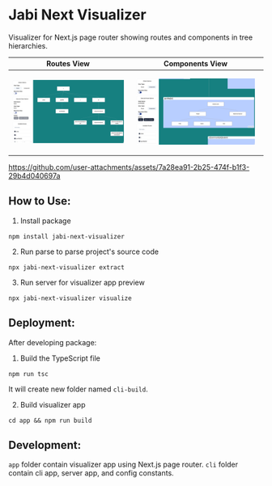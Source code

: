 # Jabi Next Visualizer

Visualizer for Next.js page router showing routes and components in tree hierarchies.

<table>
  <thead>
    <tr>
      <th>Routes View</th>
      <th>Components View</th>
    </tr>
  </thead>
  <tbody>
    <tr>
      <td>
        <p align="center">
          <img src="images/thumbnail-route.png" alt="Routes View" />
        </p>  
      </td>
      <td>
        <p align="center">
          <img src="images/thumbnail-component.png" style="width: 92%;" alt="Components View" />
        </p>  
      </td>
    </tr>
  </tbody>
</table>

https://github.com/user-attachments/assets/7a28ea91-2b25-474f-b1f3-29b4d040697a

## How to Use:
1. Install package  
```
npm install jabi-next-visualizer
```
2. Run parse to parse project's source code  
```
npx jabi-next-visualizer extract
```
3. Run server for visualizer app preview  
```
npx jabi-next-visualizer visualize
```

## Deployment:
After developing package:  
1. Build the TypeScript file  
```
npm run tsc
```
It will create new folder named `cli-build`.  

2. Build visualizer app  
```
cd app && npm run build
```

## Development:
`app` folder contain visualizer app using Next.js page router. `cli` folder contain cli app, server app, and config constants.
